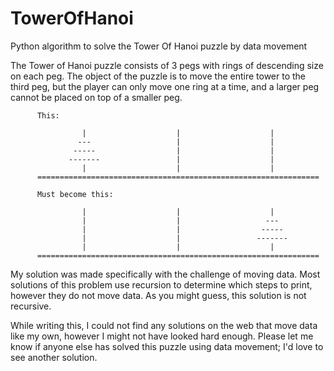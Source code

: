 # TowerOfHanoi
Python algorithm to solve the Tower Of Hanoi puzzle by data movement

The Tower of Hanoi puzzle consists of 3 pegs with rings of descending size on each peg.
The object of the puzzle is to move the entire tower to the third peg, but the player
can only move one ring at a time, and a larger peg cannot be placed on top of a smaller
peg.

          This:

                    |                    |                    |          
                   ---                   |                    |          
                  -----                  |                    |          
                 -------                 |                    |          
                    |                    |                    |          
          ===============================================================

          Must become this:

                    |                    |                    |          
                    |                    |                   ---         
                    |                    |                  -----        
                    |                    |                 -------       
                    |                    |                    |          
          ===============================================================

  
My solution was made specifically with the challenge of moving data.  Most solutions
of this problem use recursion to determine which steps to print, however they do not move
data.  As you might guess, this solution is not recursive.

While writing this, I could not find any solutions on the web that move data like my
own, however I might not have looked hard enough.  Please let me know if anyone else
has solved this puzzle using data movement; I'd love to see another solution.
